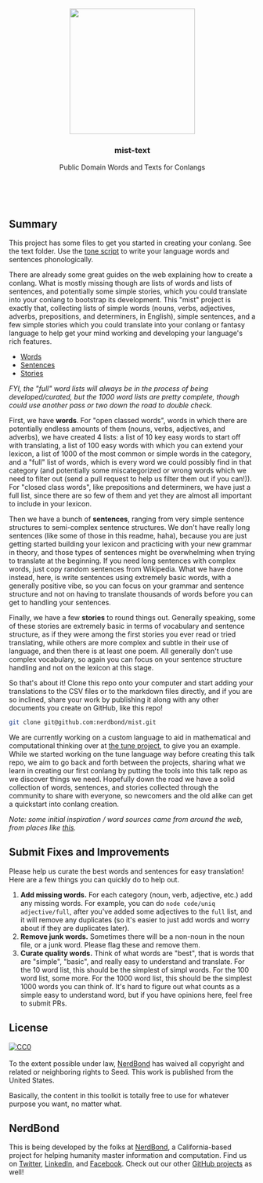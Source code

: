 <br/>
<br/>
<br/>
<br/>
<br/>
<br/>

<p align='center'>
  <img src='https://github.com/nerdbond/mist-text/blob/make/view/view.svg?raw=true' height='256'>
</p>

<h3 align='center'>
  mist-text
</h3>
<p align='center'>
  Public Domain Words and Texts for Conlangs
</p>

<br/>
<br/>
<br/>

## Summary

This project has some files to get you started in creating your conlang. See the text folder. Use the [tone script](https://github.com/nerdbond/tone) to write your language words and sentences phonologically.

There are already some great guides on the web explaining how to create a conlang. What is mostly missing though are lists of words and lists of sentences, and potentially some simple stories, which you could translate into your conlang to bootstrap its development. This "mist" project is exactly that, collecting lists of simple words (nouns, verbs, adjectives, adverbs, prepositions, and determiners, in English), simple sentences, and a few simple stories which you could translate into your conlang or fantasy language to help get your mind working and developing your language's rich features.

- [Words](https://github.com/nerdbond/mist-text/tree/make/text/list/word)
- [Sentences](https://github.com/nerdbond/mist-text/tree/make/text/list/sentence)
- [Stories](https://github.com/nerdbond/mist-text/tree/make/text)

_FYI, the "full" word lists will always be in the process of being developed/curated, but the 1000 word lists are pretty complete, though could use another pass or two down the road to double check._

First, we have **words**. For "open classed words", words in which there are potentially endless amounts of them (nouns, verbs, adjectives, and adverbs), we have created 4 lists: a list of 10 key easy words to start off with translating, a list of 100 easy words with which you can extend your lexicon, a list of 1000 of the most common or simple words in the category, and a "full" list of words, which is every word we could possibly find in that category (and potentially some miscategorized or wrong words which we need to filter out (send a pull request to help us filter them out if you can!)). For "closed class words", like prepositions and determiners, we have just a full list, since there are so few of them and yet they are almost all important to include in your lexicon.

Then we have a bunch of **sentences**, ranging from very simple sentence structures to semi-complex sentence structures. We don't have really long sentences (like some of those in this readme, haha), because you are just getting started building your lexicon and practicing with your new grammar in theory, and those types of sentences might be overwhelming when trying to translate at the beginning. If you need long sentences with complex words, just copy random sentences from Wikipedia. What we have done instead, here, is write sentences using extremely basic words, with a generally positive vibe, so you can focus on your grammar and sentence structure and not on having to translate thousands of words before you can get to handling your sentences.

Finally, we have a few **stories** to round things out. Generally speaking, some of these stories are extremely basic in terms of vocabulary and sentence structure, as if they were among the first stories you ever read or tried translating, while others are more complex and subtle in their use of language, and then there is at least one poem. All generally don't use complex vocabulary, so again you can focus on your sentence structure handling and not on the lexicon at this stage.

So that's about it! Clone this repo onto your computer and start adding your translations to the CSV files or to the markdown files directly, and if you are so inclined, share your work by publishing it along with any other documents you create on GitHub, like this repo!

```bash
git clone git@github.com:nerdbond/mist.git
```

We are currently working on a custom language to aid in mathematical and computational thinking over at [the tune project](https://github.com/nerdbond/tune), to give you an example. While we started working on the tune language way before creating this talk repo, we aim to go back and forth between the projects, sharing what we learn in creating our first conlang by putting the tools into this talk repo as we discover things we need. Hopefully down the road we have a solid collection of words, sentences, and stories collected through the community to share with everyone, so newcomers and the old alike can get a quickstart into conlang creation.

_Note: some initial inspiration / word sources came from around the web, from places like [this](https://www.reddit.com/r/conlangs/comments/hy5f0z/625_words_to_get_your_conlang_going/)._

## Submit Fixes and Improvements

Please help us curate the best words and sentences for easy translation! Here are a few things you can quickly do to help out.

1. **Add missing words.** For each category (noun, verb, adjective, etc.) add any missing words. For example, you can do `node code/uniq adjective/full`, after you've added some adjectives to the `full` list, and it will remove any duplicates (so it's easier to just add words and worry about if they are duplicates later).
2. **Remove junk words.** Sometimes there will be a non-noun in the noun file, or a junk word. Please flag these and remove them.
3. **Curate quality words.** Think of what words are "best", that is words that are "simple", "basic", and really easy to understand and translate. For the 10 word list, this should be the simplest of simpl words. For the 100 word list, some more. For the 1000 word list, this should be the simplest 1000 words you can think of. It's hard to figure out what counts as a simple easy to understand word, but if you have opinions here, feel free to submit PRs.

## License

<p xmlns:dct="http://purl.org/dc/terms/" xmlns:vcard="http://www.w3.org/2001/vcard-rdf/3.0#">
  <a rel="license"
     href="http://creativecommons.org/publicdomain/zero/1.0/">
    <img src="http://i.creativecommons.org/p/zero/1.0/88x31.png" style="border-style: none;" alt="CC0" />
  </a>
  <br />
  <br />
  To the extent possible under law,
  <a rel="dct:publisher"
     href="https://github.com/nerdbond">
    <span property="dct:title">NerdBond</span></a>
  has waived all copyright and related or neighboring rights to
  <span property="dct:title">Seed</span>.
This work is published from the
<span property="vcard:Country" datatype="dct:ISO3166"
      content="US" about="https://github.com/nerdbond">
  United States</span>.
</p>

Basically, the content in this toolkit is totally free to use for whatever purpose you want, no matter what.

## NerdBond

This is being developed by the folks at [NerdBond](https://nerd.bond), a
California-based project for helping humanity master information and
computation. Find us on [Twitter](https://twitter.com/nerdbond),
[LinkedIn](https://www.linkedin.com/company/nerdbond), and
[Facebook](https://www.facebook.com/nerdbond). Check out our other
[GitHub projects](https://github.com/nerdbond) as well!
